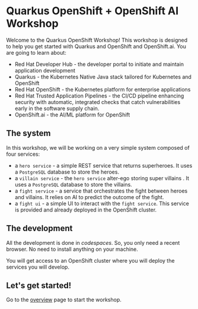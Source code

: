 # Quarkus OpenShift + OpenShift AI Workshop

Welcome to the Quarkus OpenShift Workshop! This workshop is designed to help you get started with Quarkus and OpenShift and OpenShift.ai.
You are going to learn about:

- Red Hat Developer Hub - the developer portal to initiate and maintain application development
- Quarkus - the Kubernetes Native Java stack tailored for Kubernetes and OpenShift
- Red Hat OpenShift - the Kubernetes platform for enterprise applications
- Red Hat Trusted Application Pipelines - the CI/CD pipeline enhancing security with automatic, integrated checks that catch vulnerabilities early in the software supply chain.
- OpenShift.ai - the AI/ML platform for OpenShift

## The system

In this workshop, we will be working on a very simple system composed of four services:

- a `hero service` - a simple REST service that returns superheroes. It uses a `PostgreSQL` database to store the heroes.
- a `villain service` - the `hero service` alter-ego storing super villains . It uses a `PostgreSQL` database to store the villains.
- a `fight service` - a service that orchestrates the fight between heroes and villains. It relies on AI to predict the outcome of the fight.
- a `fight ui` - a simple UI to interact with the `fight service`. This service is provided and already deployed in the OpenShift cluster.

## The development

All the development is done in _codespaces_. So, you only need a recent browser. 
No need to install anything on your machine.

You will get access to an OpenShift cluster where you will deploy the services you will develop.

## Let's get started! 

Go to the [overview](./overview.md) page to start the workshop.